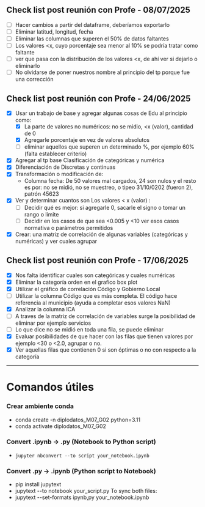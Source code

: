 ## Check list post reunión con Profe - 08/07/2025
- [ ] Hacer cambios a partir del dataframe, deberíamos exportarlo
- [ ] Eliminar latitud, longitud, fecha 
- [ ] Eliminar las columnas que superen el 50% de datos faltantes 
- [ ] Los valores <x, cuyo porcentaje sea menor al 10% se podría tratar como faltante
- [ ] ver que pasa con la distribución de los valores <x, de ahí ver si dejarlo o eliminarlo
- [ ] No olvidarse de poner nuestros nombre al principio del tp porque fue una corrección

## Check list post reunión con Profe - 24/06/2025
- [x] Usar un trabajo de  base y agregar algunas cosas de Edu al principio como:
  - [x] La parte de valores no numéricos: no se midio, <x (valor), cantidad de 0 
  - [x] Agregarle porcentaje en vez de valores absolutos
  - [ ] eliminar aquellos que superen un determinado %, por ejemplo 60% (falta establecer criterio)
- [x] Agregar al tp base Clasificación de categóricas y numérica
- [x] Diferenciación de Discretas y continuas
- [x] Transformación  o modificación de:
  - Columna fecha: De 50 valores mal cargados, 24 son nulos y el resto es por: no se midió, no se muestreo, o tipeo 31/10/0202 (fueron 2), patrón 45623
- [x] Ver y determinar cuantos son Los valores < x (valor) :
  - [ ] Decidir qué es mejor: si agregarle 0, sacarle el signo o tomar un rango o limite
  - [ ] Decidir en los casos de que sea <0.005 y <10 ver esos casos normativa o parámetros permitidos
- [x] Crear: una matriz de correlación de algunas variables (categóricas y numéricas) y ver cuales agrupar

## Check list post reunión con Profe - 17/06/2025
- [x] Nos falta identificar cuales son categóricas y cuales numéricas
- [x] Eliminar la categoría orden en el grafico box plot
- [x] Utilizar el gráfico de correlación Código y Gobierno Local
- [ ] Utilizar la columna Código que es más completa. El código hace referencia al municipio (ayuda a completar esos  valores NaN) 
- [x] Analizar la columna ICA
- [ ] A traves de la matriz de correlación de variables surge la posibilidad de eliminar por ejemplo servicios 
- [ ] Lo que dice no se midió en toda una fila, se puede eliminar 
- [x] Evaluar posibilidades de que hacer con las filas que tienen valores por ejemplo <30 o <2.0, agrupar o no.
- [x] Ver aquellas filas que contienen 0 si son óptimas o no con respecto a la categoría

---

# Comandos útiles

### Crear ambiente conda
- conda create -n diplodatos_M07_G02 python=3.11
- conda activate diplodatos_M07_G02

### Convert .ipynb → .py (Notebook to Python script)
- `jupyter nbconvert --to script your_notebook.ipynb`

### Convert .py → .ipynb (Python script to Notebook)
- pip install jupytext
- jupytext --to notebook your_script.py
To sync both files:
- jupytext --set-formats ipynb,py your_notebook.ipynb
